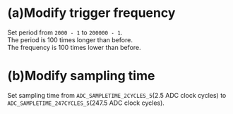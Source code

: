 # (a)Modify trigger frequency
Set period from `2000 - 1` to `200000 - 1`.  
The period is 100 times longer than before.  
The frequency is 100 times lower than before.
# (b)Modify sampling time
Set sampling time from `ADC_SAMPLETIME_2CYCLES_5`(2.5 ADC clock cycles) to `ADC_SAMPLETIME_247CYCLES_5`(247.5 ADC clock cycles).  




